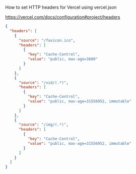 How to set HTTP headers for Vercel using vercel.json

https://vercel.com/docs/configuration#project/headers

```json
{
  "headers": [
    {
      "source": "/favicon.ico",
      "headers": [
        {
          "key": "Cache-Control",
          "value": "public, max-age=3600"
        }
      ]
    },
    {
      "source": "/vid/(.*)",
      "headers": [
        {
          "key": "Cache-Control",
          "value": "public, max-age=31556952, immutable"
        }
      ]
    },
    {
      "source": "/img/(.*)",
      "headers": [
        {
          "key": "Cache-Control",
          "value": "public, max-age=31556952, immutable"
        }
      ]
    }
  ]
}
```
